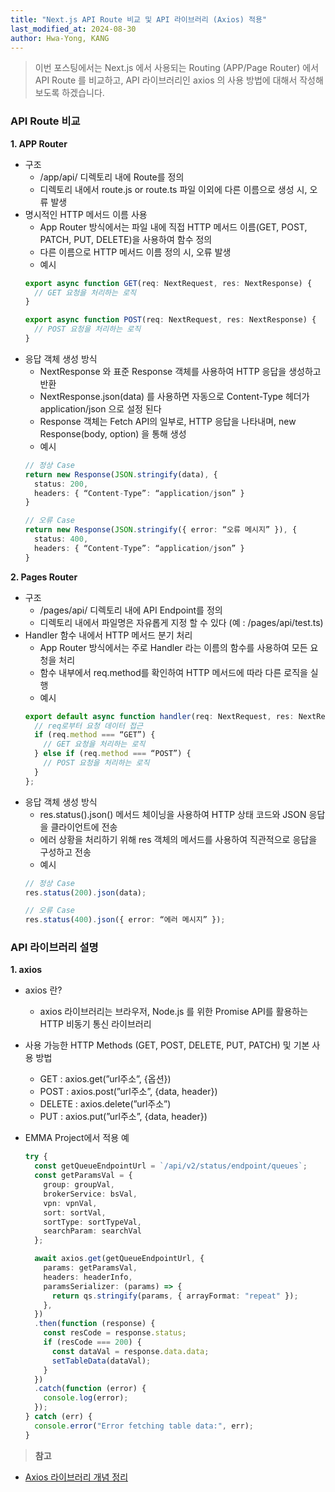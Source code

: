 ```yaml
---
title: "Next.js API Route 비교 및 API 라이브러리 (Axios) 적용"
last_modified_at: 2024-08-30
author: Hwa-Yong, KANG
---
```


> 이번 포스팅에서는 Next.js 에서 사용되는 Routing (APP/Page Router) 에서 API Route 를 비교하고, API 라이브러리인 axios 의 사용 방법에 대해서 작성해 보도록 하겠습니다.

### API Route 비교

**1. APP Router**
  * 구조
    - /app/api/ 디렉토리 내에 Route를 정의
    - 디렉토리 내에서 route.js or route.ts 파일 이외에 다른 이름으로 생성 시, 오류 발생
  * 명시적인 HTTP 메서드 이름 사용
    - App Router 방식에서는 파일 내에 직접 HTTP 메서드 이름(GET, POST, PATCH, PUT, DELETE)을 사용하여 함수 정의
    - 다른 이름으로 HTTP 메서드 이름 정의 시, 오류 발생
    - 예시
    ```typescript
    export async function GET(req: NextRequest, res: NextResponse) {
      // GET 요청을 처리하는 로직
    }
    
    export async function POST(req: NextRequest, res: NextResponse) {
      // POST 요청을 처리하는 로직
    }
    ```
  * 응답 객체 생성 방식
    - NextResponse 와 표준 Response 객체를 사용하여 HTTP 응답을 생성하고 반환
    - NextResponse.json(data) 를 사용하면 자동으로 Content-Type 헤더가 application/json 으로 설정 된다
    - Response 객체는 Fetch API의 일부로, HTTP 응답을 나타내며, new Response(body, option) 을 통해 생성
    - 예시
    ```typescript
    // 정상 Case
    return new Response(JSON.stringify(data), {
      status: 200,
      headers: { “Content-Type”: “application/json” }
    }

    // 오류 Case
    return new Response(JSON.stringify({ error: “오류 메시지” }), {
      status: 400,
      headers: { “Content-Type”: “application/json” }
    }
    ```
  
**2. Pages Router**
  * 구조
    - /pages/api/ 디렉토리 내에 API Endpoint를 정의
    - 디렉토리 내에서 파일명은 자유롭게 지정 할 수 있다 (예 : /pages/api/test.ts)
  * Handler 함수 내에서 HTTP 메서드 분기 처리
    - App Router 방식에서는 주로 Handler 라는 이름의 함수를 사용하여 모든 요청을 처리
    - 함수 내부에서 req.method를 확인하여 HTTP 메서드에 따라 다른 로직을 실행
    - 예시
    ```typescript
    export default async function handler(req: NextRequest, res: NextResponse) {
      // req로부터 요청 데이터 접근
      if (req.method === “GET”) {
        // GET 요청을 처리하는 로직
      } else if (req.method === “POST”) {
        // POST 요청을 처리하는 로직
      }
    };
    ```
  * 응답 객체 생성 방식
    - res.status().json() 메서드 체이닝을 사용하여 HTTP 상태 코드와 JSON 응답을 클라이언트에 전송
    - 에러 상황을 처리하기 위해 res 객체의 메서드를 사용하여 직관적으로 응답을 구성하고 전송
    - 예시
    ```typescript
    // 정상 Case
    res.status(200).json(data);

    // 오류 Case
    res.status(400).json({ error: “에러 메시지” });
    ```

### API 라이브러리 설명

**1. axios**
  * axios 란?
    - axios 라이브러리는 브라우저, Node.js 를 위한 Promise API를 활용하는 HTTP 비동기 통신 라이브러리

  * 사용 가능한 HTTP Methods (GET, POST, DELETE, PUT, PATCH) 및 기본 사용 방법
    - GET : axios.get(”url주소”, {옵션})
    - POST : axios.post(”url주소”, {data, header})
    - DELETE : axios.delete(”url주소”)
    - PUT : axios.put(”url주소”, {data, header})

  * EMMA Project에서 적용 예
    ```typescript
    try {
      const getQueueEndpointUrl = `/api/v2/status/endpoint/queues`;
      const getParamsVal = {
        group: groupVal,
        brokerService: bsVal,
        vpn: vpnVal,
        sort: sortVal,
        sortType: sortTypeVal,
        searchParam: searchVal
      };

      await axios.get(getQueueEndpointUrl, {
        params: getParamsVal,
        headers: headerInfo,
        paramsSerializer: (params) => {
          return qs.stringify(params, { arrayFormat: "repeat" });
        },
      })
      .then(function (response) {
        const resCode = response.status;
        if (resCode === 200) {
          const dataVal = response.data.data;
          setTableData(dataVal);
        }
      })
      .catch(function (error) {
        console.log(error);
      });
    } catch (err) {
      console.error("Error fetching table data:", err);
    }
    ```
> **참고**  

* [Axios 라이브러리 개념 정리](https://velog.io/@hyunn/Axios-%EB%9D%BC%EC%9D%B4%EB%B8%8C%EB%9F%AC%EB%A6%AC-%EA%B0%9C%EB%85%90-%EC%A0%95%EB%A6%AC)


